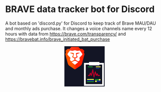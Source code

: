 # BRAVE data tracker bot for Discord
A bot based on 'discord.py' for Discord to keep track of Brave MAU/DAU and monthly ads purchase. It changes a voice channels name every 12 hours with data from https://brave.com/transparency/ and 
https://bravebat.info/brave_initiated_bat_purchase
<p align="center">
  <img src="bot2.png" />
</p>
